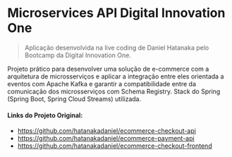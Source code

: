 # Microservices API Digital Innovation One

> Aplicação desenvolvida na live coding de Daniel Hatanaka pelo Bootcamp da Digital  Innovation One.

Projeto prático para desenvolver uma solução de e-commerce com a arquitetura de microsserviços e aplicar a integração entre eles orientada a eventos com Apache Kafka e garantir a compatibilidade entre da comunicação dos microsserviços com Schema Registry. Stack do Spring (Spring Boot, Spring Cloud Streams) utilizada.


#### Links do Projeto Original:

- https://github.com/hatanakadaniel/ecommerce-checkout-api
- https://github.com/hatanakadaniel/ecommerce-payment-api
- https://github.com/hatanakadaniel/ecommerce-checkout-frontend
